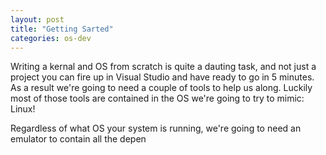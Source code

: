 ```yaml
---
layout: post
title: "Getting Sarted"
categories: os-dev
---
```


Writing a kernal and OS from scratch is quite a dauting task, and not just a project you can fire up in Visual Studio and have ready to go in 5 minutes. As a result we're going to need a couple of tools to help us along. Luckily most of those tools are contained in the OS we're going to try to mimic: Linux!

Regardless of what OS your system is running, we're going to need an emulator to contain all the depen 
